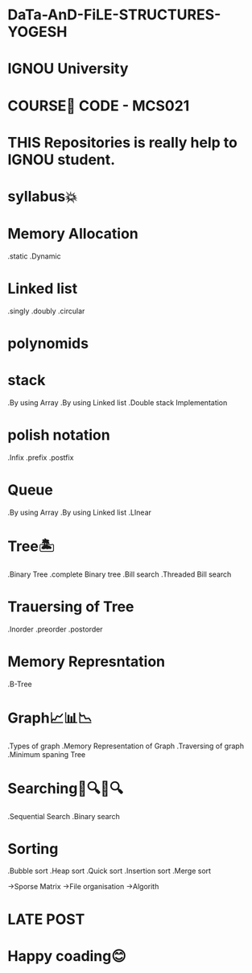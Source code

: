 # DaTa-AnD-FiLE-STRUCTURES-YOGESH
# IGNOU University
# COURSE📗 CODE - MCS021
# THIS Repositories is really help to IGNOU student.

# syllabus💥

# Memory Allocation 
.static 
.Dynamic

# Linked list
.singly
.doubly
.circular

# polynomids

# stack 
.By using Array
.By using Linked list
.Double stack Implementation

# polish notation
.Infix
.prefix
.postfix

# Queue
.By using Array
.By using Linked list
.LInear

# Tree🏝
.Binary Tree
.complete Binary tree
.Bill search
.Threaded Bill search

# Trauersing of Tree
.Inorder
.preorder
.postorder

# Memory Represntation
.B-Tree

# Graph📈📊📉
.Types of graph
.Memory Representation of Graph
.Traversing of graph
.Minimum spaning Tree

# Searching🔎🔍🔎🔍
.Sequential Search
.Binary search

# Sorting
.Bubble sort
.Heap sort
.Quick sort
.Insertion sort
.Merge sort


->Sporse Matrix
->File organisation
->Algorith

# LATE POST
# Happy coading😊
